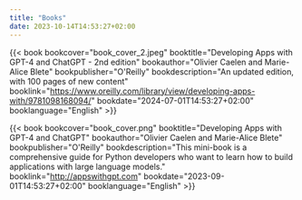 ```yaml
---
title: "Books"
date: 2023-10-14T14:53:27+02:00
---
```


{{< book bookcover="book_cover_2.jpeg" booktitle="Developing Apps with GPT-4 and ChatGPT - 2nd edition" bookauthor="Olivier Caelen and Marie-Alice Blete" bookpublisher="O'Reilly" bookdescription="An updated edition, with 100 pages of new content" booklink="https://www.oreilly.com/library/view/developing-apps-with/9781098168094/" bookdate="2024-07-01T14:53:27+02:00" booklanguage="English" >}}

{{< book bookcover="book_cover.png" booktitle="Developing Apps with GPT-4 and ChatGPT" bookauthor="Olivier Caelen and Marie-Alice Blete" bookpublisher="O'Reilly" bookdescription="This mini-book is a comprehensive guide for Python developers who want to learn how to build applications with large language models." booklink="http://appswithgpt.com" bookdate="2023-09-01T14:53:27+02:00" booklanguage="English" >}}